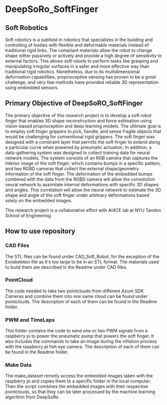 # DeepSoRo_SoftFinger

## Soft Robotics

Soft robotics is a subfield in robotics that specializes in the building and controlling of bodies with flexible and deformable materials instead of traditional rigid links. The compliant materials allow the robot to change shape either passively or actively and provide a high degree of sensitivity to external factors. This allows soft robots to perform tasks like grasping and manipulating irregular surfaces in a safer and more effective way than traditional rigid robotics. Nonetheless, due to its multidimensional deformation capabilities, proprioceptive sensing has proven to be a great challenge, and very few methods have provided reliable 3D representation using embedded sensors. 

## Primary Objective of DeepSoRO_SoftFinger

The primary objective of this research project is to develop a soft robot finger that enables 3D shape reconstruction and force estimation using vision-based proprioception and deep learning models. The ultimate goal is to employ soft finger grippers to pick, handle, and sense fragile objects that would be challenging for conventional rigid grippers. The soft finger was designed with a constraint layer that permits the soft finger to extend along a particular curve when powered by pneumatic actuation. In addition, a data-gathering system was designed to collect training data for neural network models. The system consists of an RGB camera that captures the interior image of the soft finger, which contains bumps in a specific pattern, and two RGBD cameras that collect the external shape/geometry information of the soft finger. The deformation of the embedded bumps combined with the data from the RGBD camera will allow the convolution neural network to assimilate internal deformations with specific 3D shapes and angles. This correlation will allow the neural network to estimate the 3D shape and angle of the soft finger under arbitrary deformations based solely on the embedded images.

This research project is a collaborative effort with AI4CE lab at NYU Tandon School of Engineering. 

## How to use repository 

### CAD Files 
 
The STL files can be found under CAD_Soft_Robot, for the exception of the Exoskeleton file as it's too large to be in an STL format. The materials used to build them are described in the Readme under CAD files. 

### PointCloud 

The code needed to take two pointclouds from different Azure SDK Cameras and combine them into one same cloud can be found under pointclouds. The description of each of them can be found in the Readme folder. 

### PWM and TimeLaps 

This folder contains the code to send one or two PWM signals from a raspberry pi to power the pneumatic pump that powers the soft finger. It also includes the commands to take an image during the inflation process with the raspberry pi fish eye camera. The description of each of them can be found in the Readme folder. 

### Make Data 

The make_dataset remotly access the embedded images taken with the raspberry pi and copies them to a specific folder in the local computer. Then the script combines the embedded images with their respective pointclouds, so that they can be later processed by the machine learning algorithm from DeepSoRo. 
